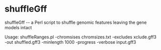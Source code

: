 shuffleGff
=============

shuffleGff -- a Perl script to shuffle genomic features leaving the gene models intact

   Usage: shuffleRanges.pl -chromsises chromsizes.txt -excludes xclude.gff3 -out shuffled.gff3  -minlength 1000 
   -progress -verbose input.gff3

